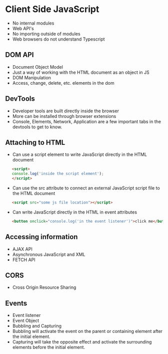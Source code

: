 # Client Side JavaScript
 - No internal modules
 - Web API's
 - No importing outside of modules
 - Web browsers do not understand Typescript

## DOM API
 - Document Object Model
 - Just a way of working with the HTML document as an object in JS
 - DOM Manipulation
 - Access, change, delete, etc. elements in the dom

## DevTools
 - Developer tools are built directly inside the browser
 - More can be installed through browser extensions
 - Console, Elements, Network, Application are a few important tabs in the devtools to get to know.

## Attaching to HTML
 - Can use a script element to write JavaScript directly in the HTML document
 ```HTML
    <script>
    console.log('inside the script element');
    </script>
 ```
 - Can use the src attribute to connect an external JavaScript script file to the HTML document
 ```HTML
    <script src="some js file location"></script>
 ```
 - Can write JavaScript directly in the HTML in event attributes
 ```HTML
    <button onclick="console.log('in the event listener')">click me</button>
 ```

## Accessing information
 - AJAX API
  - Asynchronous JavaScript and XML
 - FETCH API

## CORS
 - Cross Origin Resource Sharing

## Events
 - Event listener
 - Event Object
 - Bubbling and Capturing
  - Bubbling will activate the event on the parent or containing element after the initial element. 
  - Capturing will take the opposite effect and activate the surrounding elements before the initial element.